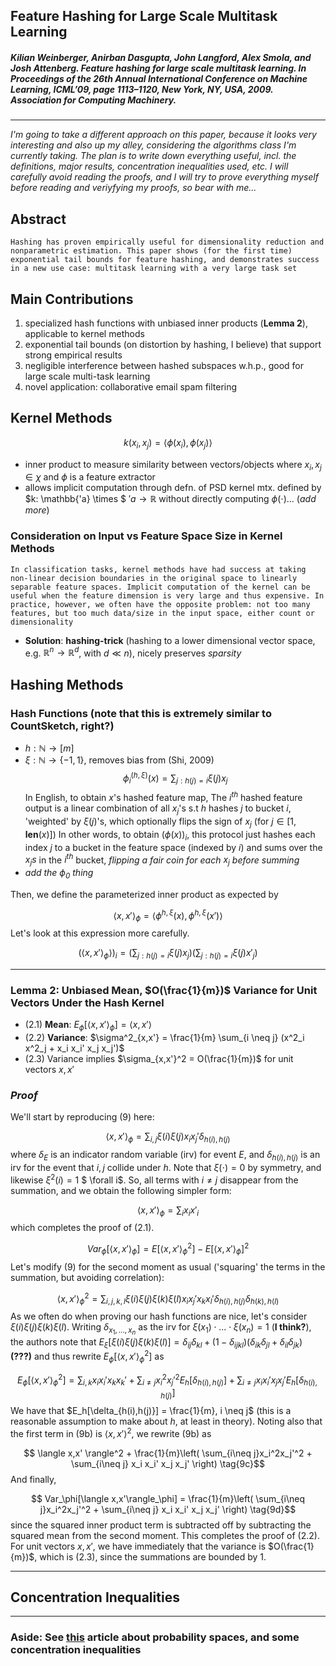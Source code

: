 ## Feature Hashing for Large Scale Multitask Learning 
##### Kilian Weinberger, Anirban Dasgupta, John Langford, Alex Smola, and Josh Attenberg. Feature hashing for large scale multitask learning. In Proceedings of the 26th Annual International Conference on Machine Learning, ICML’09, page 1113–1120, New York, NY, USA, 2009. Association for Computing Machinery.
---
*I'm going to take a different approach on this paper, because it looks very interesting and also up my alley, considering the algorithms class I'm currently taking. The plan is to write down everything useful, incl. the definitions, major results, concentration inequalities used, etc. I will carefully avoid reading the proofs, and I will try to prove everything myself before reading and veriyfying my proofs, so bear with me...*

## **Abstract**
    Hashing has proven empirically useful for dimensionality reduction and nonparametric estimation. This paper shows (for the first time) exponential tail bounds for feature hashing, and demonstrates success in a new use case: multitask learning with a very large task set
## **Main Contributions**
1. specialized hash functions with unbiased inner products (**Lemma 2**), applicable to kernel methods
2. exponential tail bounds (on distortion by hashing, I believe) that support strong empirical results
3. negligible interference between hashed subspaces w.h.p., good for large scale multi-task learning
4. novel application: collaborative email spam filtering

## **Kernel Methods**
$$ k(x_i,x_j) = \langle\phi(x_i),\phi(x_j)\rangle\tag{1, kernel-trick}$$
- inner product to measure similarity between vectors/objects
where $x_i,x_j \in \chi$ and $\phi$ is a feature extractor
- allows implicit computation through defn. of PSD kernel mtx. defined by $k: \mathbb{'a} \times $ $'a \rightarrow \mathbb{R}$ without directly computing $\phi(\cdot)$... (*add more*)
### **Consideration on Input vs Feature Space Size in Kernel Methods**
    In classification tasks, kernel methods have had success at taking non-linear decision boundaries in the original space to linearly separable feature spaces. Implicit computation of the kernel can be useful when the feature dimension is very large and thus expensive. In practice, however, we often have the opposite problem: not too many features, but too much data/size in the input space, either count or dimensionality
- **Solution**: **hashing-trick** (hashing to a lower dimensional vector space, e.g. $\mathbb{R}^n \rightarrow \mathbb{R}^d$, with $d \ll n$), nicely preserves *sparsity*
## **Hashing Methods**
### Hash Functions (note that this is extremely similar to CountSketch, right?)
- $h: \mathbb{N} \rightarrow [m]$ 
- $\xi: \mathbb{N} \rightarrow \{-1,1\}$, removes bias from (Shi, 2009)
$$ \phi^{(h,\xi)}_i(x) = \sum_{j : h(j) = i} \xi(j) x_j \tag{2, hashing-`trick'}$$
In English, to obtain $x$'s hashed feature map, The $i^{th}$ hashed feature output is a linear combination of all $x_j$'s s.t $h$ hashes $j$ to bucket $i$, 'weighted' by $\xi(j)$'s, which optionally flips the sign of $x_j$ (for $j \in [1,\textbf{len}(x)]$)
In other words, to obtain $(\phi(x))_i$, this protocol just hashes each index $j$ to a bucket in the feature space (indexed by $i$) and sums over the $x_js$  in the $i^{th}$ bucket, *flipping a fair coin for each $x_j$ before summing*
- *add the $\phi_0$ thing*

Then, we define the parameterized inner product as expected by

$$ \langle x,x'\rangle_\phi = \langle\phi^{h,\xi}(x),\phi^{h,\xi}(x')\rangle  \tag{3}$$
Let's look at this expression more carefully. 

$$\lparen \langle x,x' \rangle_{\phi}\rangle \rparen_i = \lparen \sum_{j : h(j) = i}\xi(j)x_j \rparen \lparen \sum_{j : h(j) = i}\xi(j)x'_j \rparen$$
___
### Lemma 2: Unbiased Mean, $O(\frac{1}{m})$ Variance for Unit Vectors Under the Hash Kernel
- $(2.1)$ **Mean**: $E_\phi [\langle x,x'\rangle_\phi] = \langle x,x'\rangle$
- $(2.2)$ **Variance**: $\sigma^2_{x,x'} = \frac{1}{m} \sum_{i \neq j} (x^2_i x^2_j + x_i x_i' x_j x_j')$
- $(2.3)$ Variance implies $\sigma_{x,x'}^2 = O(\frac{1}{m})$ for unit vectors $x,x'$
### *Proof*
We'll start by reproducing $(9)$ here:

$$ \langle x,x' \rangle_\phi = \sum_{i,j} \xi(i)\xi(j)x_i x_j' \delta_{h(i),h(j)} \tag{9}$$
where $\delta_{E}$ is an indicator random variable (irv) for event $E$, and $\delta_{h(i),h(j)}$ is an irv for the event that $i,j$ collide under $h$. Note that $\xi(\cdot) = 0$ by symmetry, and likewise $\xi^2(i) = 1$ $ \forall i$. So, all terms with $i \neq j$ disappear from the summation, and we obtain the following simpler form:

$$ \langle x,x' \rangle_\phi = \sum_i x_i x'_i$$
which completes the proof of $(2.1)$.

$$ Var_\phi [\langle x,x' \rangle_\phi] = E[\langle x,x' \rangle_\phi^2] - E[\langle x,x' \rangle_\phi]^2 $$
Let's modify $(9)$ for the second moment as usual ('squaring' the terms in the summation, but avoiding correlation):

$$ \langle x,x' \rangle_\phi^2 = \sum_{i,j,k,l} \xi(i)\xi(j)\xi(k) \xi(l) x_i x_j' x_k x_l' \delta_{h(i),h(j)} \delta_{h(k),h(l)}\tag{9a}$$
As we often do when proving our hash functions are nice, let's consider $\xi(i)\xi(j)\xi(k)\xi(l)$. Writing $\delta_{x_1,...,x_n}$ as the irv for $\xi(x_1)\cdot ... \cdot \xi(x_n) = 1$ (**I think?**), the authors note that $E_\xi [\xi(i)\xi(j)\xi(k)\xi(l)] = \delta_{ij}\delta_{kl} + (1 - \delta_{ijkl})(\delta_{ik}\delta_{jl} + \delta_{il}\delta_{jk})$ **(???)**
and thus rewrite $E_\phi[\langle x,x' \rangle_\phi^2]$ as 

$$E_\phi[\langle x,x' \rangle_\phi^2] = \sum_{i,k} x_i x_i' x_k x_k' + \sum_{i\neq j}x_i^2x_j'^2 E_h[\delta_{h(i),h(j)}] + \sum_{i\neq j} x_i x_i' x_j x_j' E_h[\delta_{h(i),h(j)}] \tag{9b}$$
We have that $E_h[\delta_{h(i),h(j)}] = \frac{1}{m}, i \neq j$ (this is a reasonable assumption to make about $h$, at least in theory). Noting also that the first term in $(9\text{b})$ is $\langle x,x' \rangle^2$, we rewrite $(9\text{b})$ as 

$$ \langle x,x' \rangle^2 + \frac{1}{m}\left( \sum_{i\neq j}x_i^2x_j'^2  + \sum_{i\neq j} x_i x_i' x_j x_j' \right) \tag{9c}$$
And finally,

$$ Var_\phi[\langle x,x'\rangle_\phi] = \frac{1}{m}\left( \sum_{i\neq j}x_i^2x_j'^2  + \sum_{i\neq j} x_i x_i' x_j x_j' \right) \tag{9d}$$
since the squared inner product term is subtracted off by subtracting the squared mean from the second moment. This completes the proof of $(2.2)$. For unit vectors $x,x'$, we have immediately that the variance is $O(\frac{1}{m})$, which is $(2.3)$, since the summations are bounded by 1.

___
## **Concentration Inequalities**
___
### Aside: See [this](add_link) article about probability spaces, and some concentration inequalities 
